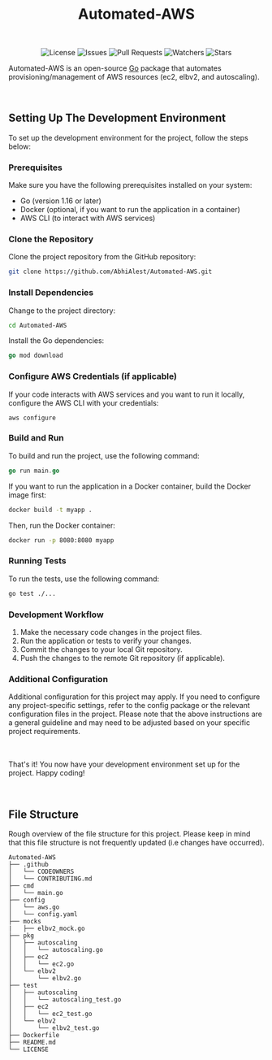 <h1 align="center">Automated-AWS</h1>
<br />


  <p align="center">  
    <img src="https://img.shields.io/github/license/AbhiAlest/Automated-AWS.svg" alt = "License" >
    <img src="https://img.shields.io/github/issues/AbhiAlest/Automated-AWS.svg" alt = "Issues" >
    <img src="https://img.shields.io/github/issues-pr/AbhiAlest/Automated-AWS.svg" alt = "Pull Requests" >
    <img src="https://img.shields.io/github/watchers/AbhiAlest/Automated-AWS.svg" alt = "Watchers" >
    <img src="https://img.shields.io/github/stars/AbhiAlest/Automated-AWS.svg" alt = "Stars" >
  </p>
  

   Automated-AWS is an open-source [Go](https://go.dev/) package that automates provisioning/management of AWS resources (ec2, elbv2, and autoscaling).


<br />  

<h2>Setting Up The Development Environment</h2>
To set up the development environment for the project, follow the steps below:

<h3>Prerequisites</h3>
Make sure you have the following prerequisites installed on your system:

* Go (version 1.16 or later)
* Docker (optional, if you want to run the application in a container)
* AWS CLI (to interact with AWS services)

<h3>Clone the Repository</h3>
Clone the project repository from the GitHub repository:

```bash
git clone https://github.com/AbhiAlest/Automated-AWS.git
```

<h3>Install Dependencies</h3>

Change to the project directory:

```bash
cd Automated-AWS
```

Install the Go dependencies:

```go
go mod download
```

<h3>Configure AWS Credentials (if applicable)</h3>
If your code interacts with AWS services and you want to run it locally, configure the AWS CLI with your credentials:

```
aws configure
```

<h3>Build and Run</h3>
To build and run the project, use the following command:

```go
go run main.go
```
If you want to run the application in a Docker container, build the Docker image first:

```bash
docker build -t myapp .
```

Then, run the Docker container:
```bash
docker run -p 8080:8080 myapp
```

<h3>Running Tests</h3>
To run the tests, use the following command:

```bash
go test ./...
```

<h3>Development Workflow</h3>

1. Make the necessary code changes in the project files.
2. Run the application or tests to verify your changes.
3. Commit the changes to your local Git repository.
4. Push the changes to the remote Git repository (if applicable).

<h3>Additional Configuration</h3>
Additional configuration for this project may apply. If you need to configure any project-specific settings, refer to the config package or the relevant configuration files in the project. Please note that the above instructions are a general guideline and may need to be adjusted based on your specific project requirements.

<br/><br/>
That's it! You now have your development environment set up for the project. Happy coding!

<br />  

<h2>File Structure</h2>
  
  Rough overview of the file structure for this project. Please keep in mind that this file structure is not frequently updated (i.e changes have occurred). 
  ```
Automated-AWS
├── .github
│   └── CODEOWNERS
│   └── CONTRIBUTING.md
├── cmd
│   └── main.go
├── config
│   └── aws.go
│   └── config.yaml
├── mocks
|   ├── elbv2_mock.go
├── pkg
│   ├── autoscaling
│   │   └── autoscaling.go
│   ├── ec2
│   │   └── ec2.go
│   └── elbv2
│       └── elbv2.go
├── test
│   ├── autoscaling
│   │   └── autoscaling_test.go
│   ├── ec2
│   │   └── ec2_test.go
│   └── elbv2
│       └── elbv2_test.go
├── Dockerfile
├── README.md
└── LICENSE

  ```
   
<br />
